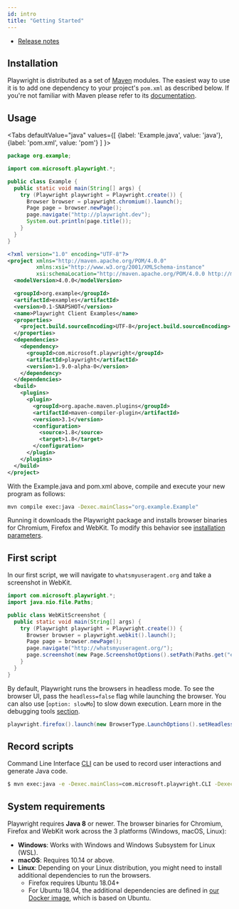 ```yaml
---
id: intro
title: "Getting Started"
---
```


<!-- TOC -->
- [Release notes](./release-notes.md)

## Installation

Playwright is distributed as a set of [Maven](https://maven.apache.org/what-is-maven.html) modules. The easiest way to use it is to add one dependency to your project's `pom.xml` as described below. If you're not familiar with Maven please refer to its [documentation](https://maven.apache.org/guides/getting-started/maven-in-five-minutes.html).

## Usage

<Tabs
  defaultValue="java"
  values={[
    {label: 'Example.java', value: 'java'},
    {label: 'pom.xml', value: 'pom'}
  ]
}>
<TabItem value="java">

```java
package org.example;

import com.microsoft.playwright.*;

public class Example {
  public static void main(String[] args) {
    try (Playwright playwright = Playwright.create()) {
      Browser browser = playwright.chromium().launch();
      Page page = browser.newPage();
      page.navigate("http://playwright.dev");
      System.out.println(page.title());
    }
  }
}
```

</TabItem>
<TabItem value="pom">

```xml
<?xml version="1.0" encoding="UTF-8"?>
<project xmlns="http://maven.apache.org/POM/4.0.0"
         xmlns:xsi="http://www.w3.org/2001/XMLSchema-instance"
         xsi:schemaLocation="http://maven.apache.org/POM/4.0.0 http://maven.apache.org/xsd/maven-4.0.0.xsd">
  <modelVersion>4.0.0</modelVersion>

  <groupId>org.example</groupId>
  <artifactId>examples</artifactId>
  <version>0.1-SNAPSHOT</version>
  <name>Playwright Client Examples</name>
  <properties>
    <project.build.sourceEncoding>UTF-8</project.build.sourceEncoding>
  </properties>
  <dependencies>
    <dependency>
      <groupId>com.microsoft.playwright</groupId>
      <artifactId>playwright</artifactId>
      <version>1.9.0-alpha-0</version>
    </dependency>
  </dependencies>
  <build>
    <plugins>
      <plugin>
        <groupId>org.apache.maven.plugins</groupId>
        <artifactId>maven-compiler-plugin</artifactId>
        <version>3.1</version>
        <configuration>
          <source>1.8</source>
          <target>1.8</target>
        </configuration>
      </plugin>
    </plugins>
  </build>
</project>
```

</TabItem>
</Tabs>

With the Example.java and pom.xml above, compile and execute your new program as follows:

```sh
mvn compile exec:java -Dexec.mainClass="org.example.Example"
```

Running it downloads the Playwright package and installs browser binaries for Chromium, Firefox and WebKit. To modify this behavior see [installation parameters](./installation.md).

## First script

In our first script, we will navigate to `whatsmyuseragent.org` and take a screenshot in WebKit.

```java
import com.microsoft.playwright.*;
import java.nio.file.Paths;

public class WebKitScreenshot {
  public static void main(String[] args) {
    try (Playwright playwright = Playwright.create()) {
      Browser browser = playwright.webkit().launch();
      Page page = browser.newPage();
      page.navigate("http://whatsmyuseragent.org/");
      page.screenshot(new Page.ScreenshotOptions().setPath(Paths.get("example.png")));
    }
  }
}
```

By default, Playwright runs the browsers in headless mode. To see the browser UI, pass the `headless=false` flag while launching the browser. You can also use [`option: slowMo`] to slow down execution. Learn more in the debugging tools [section](./debug.md).

```java
playwright.firefox().launch(new BrowserType.LaunchOptions().setHeadless(false).setSlowMo(50));
```

## Record scripts

Command Line Interface [CLI](./cli.md) can be used to record user interactions and generate Java code.

```sh
$ mvn exec:java -e -Dexec.mainClass=com.microsoft.playwright.CLI -Dexec.args="codegen wikipedia.org"
```

## System requirements

Playwright requires **Java 8** or newer. The browser binaries for Chromium,
Firefox and WebKit work across the 3 platforms (Windows, macOS, Linux):

* **Windows**: Works with Windows and Windows Subsystem for Linux (WSL).
* **macOS**: Requires 10.14 or above.
* **Linux**: Depending on your Linux distribution, you might need to install additional
  dependencies to run the browsers.
  * Firefox requires Ubuntu 18.04+
  * For Ubuntu 18.04, the additional dependencies are defined in [our Docker image](https://github.com/microsoft/playwright/blob/master/utils/docker/Dockerfile.bionic),
    which is based on Ubuntu.
